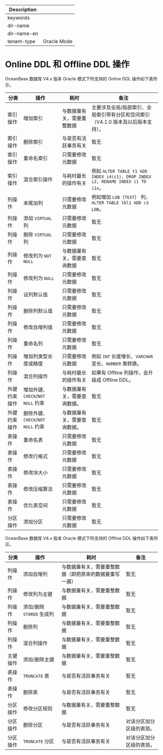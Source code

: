 | Description   |                 |
|---------------|-----------------|
| keywords      |                 |
| dir-name      |                 |
| dir-name-en   |                 |
| tenant-type   | Oracle Mode     |

# Online DDL 和 Offline DDL 操作

OceanBase 数据库 V4.x 版本 Oracle 模式下所支持的 Online DDL 操作如下表所示。

|     分类     |       操作                |         耗时       |      备注     |
|-------------|--------------------------|--------------------------|--------------------|
|   索引操作      |       增加索引            | 与数据量有关，需要重整数据 | 主要涉及全局/局部索引、全局索引带有分区和空间索引（V4.1.0 版本及以后版本支持）。|
|   索引操作      |       删除索引            | 与是否有活跃事务有关 |暂无|
|   索引操作      |       重命名索引         | 只需要修改元数据   |暂无|
|   索引操作      |      混合索引操作      | 与耗时最长的操作有关 | 例如 `ALTER TABLE t1 ADD INDEX i4(c1), DROP INDEX i2, RENAME INDEX i1 TO i1x`。 |
|   列操作    | 末尾加列  | 只需要修改元数据 | 例如增加 `LOB`（`TEXT`） 列，`ALTER TABLE tbl1 ADD c3 LOB`。 |
|  列操作 | 添加 `VIRTUAL` 列 | 只需要修改元数据  |暂无|
|  列操作 | 删除 `VIRTUAL` 列 | 只需要修改元数据  |暂无|
|  列操作 | 修改列为 `NOT NULL` | 与数据量有关，需要查询数据 | 暂无|
|  列操作 | 修改列为 `NULL`  |只需要修改元数据  |暂无|
|  列操作 | 设列默认值    | 只需要修改元数据  |暂无|
|  列操作 | 删除列默认值  |只需要修改元数据  |暂无|
|  列操作 | 修改自增列值  | 只需要修改元数据  |暂无|
|  列操作 | 重命名列     |只需要修改元数据  |暂无|
|  列操作 | 增加列类型长度或精度  |只需要修改元数据|  例如 `INT` 长度增长、`VARCHAR` 变长、`NUMBER` 类转换。|
|  列操作 | 混合列操作   | 与耗时最长的操作有关 | 如果有 Offline 列操作，会升级成 Offline DDL。|
|  外键约束操作 |  增加外键、`CHECK`/`NOT NULL` 约束 | 与数据量有关，需要查询数据。 |暂无|
|  外键约束操作 |  删除外键、`CHECK`/`NOT NULL` 约束 | 与数据量有关，需要查询数据。 |暂无|
|  表操作 | 重命名表 | 只需要修改元数据 |暂无|
|  表操作 | 修改行格式 | 只需要修改元数据 |暂无|
|  表操作 | 修改块大小 | 只需要修改元数据 |暂无|
|  表操作 | 修改压缩算法 | 只需要修改元数据 |暂无|
|  表操作 | 优化表空间 | 只需要修改元数据 |暂无|
|  分区操作 | 添加分区 | 只需要修改元数据 |暂无|


OceanBase 数据库 V4.x 版本 Oracle 模式下所支持的 Offline DDL 操作如下表所示。

|     分类     |       操作                |         耗时       |      备注     |
|-------------|--------------------------|--------------------------|--------------------|
| 列操作 | 添加自增列    | 与数据量有关，需要重整数据（即把原来的数据要重写一遍） |暂无|
| 列操作 | 修改列为主键  | 与数据量有关，需要重整数据  |暂无|
| 列操作 | 添加/删除 `STORED` 生成列 | 与数据量有关，需要重整数据 |暂无|
| 列操作 | 删除列       | 与数据量有关，需要重整数据 |暂无|
| 列操作 | 混合列操作  | 与数据量有关，需要重整数据 |暂无|
| 主键操作 | 添加/删除主键 | 与数据量有关，需要重整数据 |暂无|
| 表操作   | `TRUNCATE` 表  | 与是否有活跃事务有关 |暂无|
| 表操作   | 删除表 | 与是否有活跃事务有关 |暂无|  
| 分区操作 | 修改分区规则 | 与数据量有关，需要重整数据 |暂无|
| 分区操作 | 删除分区 | 与是否有活跃事务有关 | 对该分区加分区级的表锁。 |
| 分区操作 | `TRUNCATE` 分区 | 与是否有活跃事务有关 | 对该分区加分区级的表锁。 |
